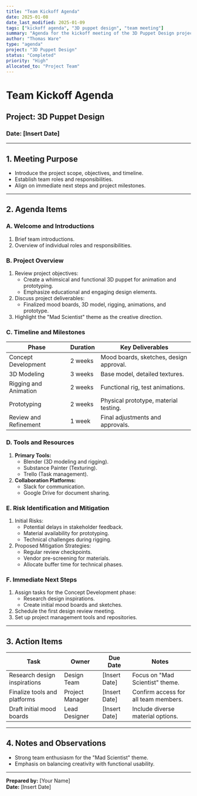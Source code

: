 ```yaml
---
title: "Team Kickoff Agenda"
date: 2025-01-08
date_last_modified: 2025-01-09
tags: ["kickoff agenda", "3D puppet design", "team meeting"]
summary: "Agenda for the kickoff meeting of the 3D Puppet Design project, covering objectives, timeline, roles, risks, and immediate next steps."
author: "Thomas Ware"
type: "agenda"
project: "3D Puppet Design"
status: "Completed"
priority: "High"
allocated_to: "Project Team"
---
```

# **Team Kickoff Agenda**

## **Project:** 3D Puppet Design
### **Date:** [Insert Date]

---

## **1. Meeting Purpose**
- Introduce the project scope, objectives, and timeline.
- Establish team roles and responsibilities.
- Align on immediate next steps and project milestones.

---

## **2. Agenda Items**

### **A. Welcome and Introductions**
1. Brief team introductions.
2. Overview of individual roles and responsibilities.

### **B. Project Overview**
1. Review project objectives:
   - Create a whimsical and functional 3D puppet for animation and prototyping.
   - Emphasize educational and engaging design elements.
2. Discuss project deliverables:
   - Finalized mood boards, 3D model, rigging, animations, and prototype.
3. Highlight the "Mad Scientist" theme as the creative direction.

### **C. Timeline and Milestones**
| **Phase**                | **Duration**   | **Key Deliverables**                     |
|--------------------------|----------------|------------------------------------------|
| Concept Development      | 2 weeks       | Mood boards, sketches, design approval.  |
| 3D Modeling              | 3 weeks       | Base model, detailed textures.           |
| Rigging and Animation    | 2 weeks       | Functional rig, test animations.         |
| Prototyping              | 2 weeks       | Physical prototype, material testing.    |
| Review and Refinement    | 1 week        | Final adjustments and approvals.         |

### **D. Tools and Resources**
1. **Primary Tools:**
   - Blender (3D modeling and rigging).
   - Substance Painter (Texturing).
   - Trello (Task management).
2. **Collaboration Platforms:**
   - Slack for communication.
   - Google Drive for document sharing.

### **E. Risk Identification and Mitigation**
1. Initial Risks:
   - Potential delays in stakeholder feedback.
   - Material availability for prototyping.
   - Technical challenges during rigging.
2. Proposed Mitigation Strategies:
   - Regular review checkpoints.
   - Vendor pre-screening for materials.
   - Allocate buffer time for technical phases.

### **F. Immediate Next Steps**
1. Assign tasks for the Concept Development phase:
   - Research design inspirations.
   - Create initial mood boards and sketches.
2. Schedule the first design review meeting.
3. Set up project management tools and repositories.

---

## **3. Action Items**
| **Task**                       | **Owner**           | **Due Date**      | **Notes**                       |
|--------------------------------|---------------------|-------------------|----------------------------------|
| Research design inspirations   | Design Team         | [Insert Date]     | Focus on "Mad Scientist" theme. |
| Finalize tools and platforms   | Project Manager     | [Insert Date]     | Confirm access for all team members. |
| Draft initial mood boards      | Lead Designer       | [Insert Date]     | Include diverse material options. |

---

## **4. Notes and Observations**
- Strong team enthusiasm for the "Mad Scientist" theme.
- Emphasis on balancing creativity with functional usability.

---

**Prepared by:** [Your Name]  
**Date:** [Insert Date]